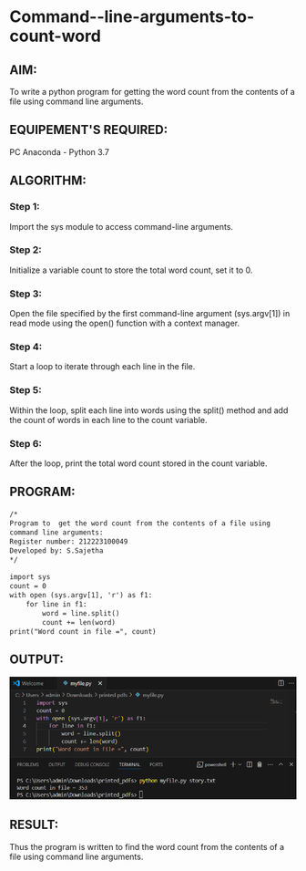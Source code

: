 # Command--line-arguments-to-count-word
## AIM:
To write a python program for getting the word count from the contents of a file using command line arguments.
## EQUIPEMENT'S REQUIRED: 
PC
Anaconda - Python 3.7
## ALGORITHM: 
### Step 1:
Import the sys module to access command-line arguments.
### Step 2: 
Initialize a variable count to store the
total word count, set it to 0.
### Step 3: 
Open the file specified by the first command-line argument (sys.argv[1]) in read mode using the open() function with a context manager.
### Step 4:  
Start a loop to iterate through each line in the file.
### Step 5: 
Within the loop, split each line into words using the split() method and add the count of words in each line to the count variable.
### Step 6: 
After the loop, print the total word count stored in the count variable.

## PROGRAM:
```
/*
Program to  get the word count from the contents of a file using command line arguments:
Register number: 212223100049
Developed by: S.Sajetha
*/
```
```
import sys
count = 0
with open (sys.argv[1], 'r') as f1:
    for line in f1:
        word = line.split()
        count += len(word)
print("Word count in file =", count)
```
## OUTPUT:

![alt text](<Screenshot 2024-05-12 101516.png>)

## RESULT:
Thus the program is written to find the word count from the contents of a file using command line arguments.
